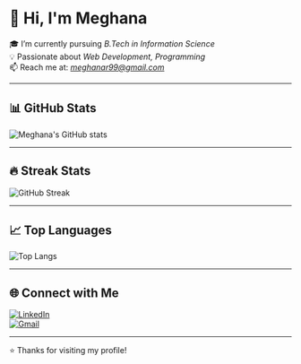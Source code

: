 # 👋 Hi, I'm Meghana  

🎓 I’m currently pursuing *B.Tech in Information Science*  
💡 Passionate about *Web Development, Programming*  
📫 Reach me at: *meghanar99@gmail.com*  

---

## 📊 GitHub Stats
![Meghana's GitHub stats](https://github-readme-stats.vercel.app/api?username=YOUR_USERNAME&show_icons=true&theme=radical)

---

## 🔥 Streak Stats
![GitHub Streak](https://streak-stats.demolab.com/?user=YOUR_USERNAME&theme=radical)

---

## 📈 Top Languages
![Top Langs](https://github-readme-stats.vercel.app/api/top-langs/?username=YOUR_USERNAME&layout=compact&theme=radical)

---

## 🌐 Connect with Me
[![LinkedIn](https://img.shields.io/badge/LinkedIn-blue?style=for-the-badge&logo=linkedin)](https://linkedin.com/in/YOUR_LINKEDIN)  
[![Gmail](https://img.shields.io/badge/Email-red?style=for-the-badge&logo=gmail&logoColor=white)](mailto:meghanar********@gmail.com)  

---

⭐ Thanks for visiting my profile!
